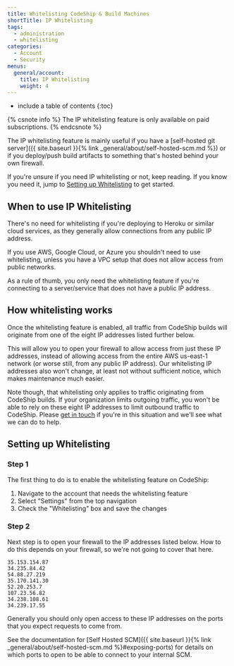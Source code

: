```yaml
---
title: Whitelisting CodeShip & Build Machines
shortTitle: IP Whitelisting
tags:
  - administration
  - whitelisting
categories:
  - Account
  - Security
menus:
  general/account:
    title: IP Whitelisting
    weight: 4
---
```


* include a table of contents
{:toc}

{% csnote info %}
The IP whitelisting feature is only available on paid subscriptions.
{% endcsnote %}

The IP whitelisting feature is mainly useful if you have a [self-hosted git server]({{ site.baseurl }}{% link _general/about/self-hosted-scm.md %}) or if you deploy/push build artifacts to something that's hosted behind your own firewall.

If you're unsure if you need IP whitelisting or not, keep reading. If you know you need it, jump to [Setting up Whitelisting](#setting-up-whitelisting) to get started.

## When to use IP Whitelisting
There's no need for whitelisting if you're deploying to Heroku or similar cloud services, as they generally allow connections from any public IP address.

If you use AWS, Google Cloud, or Azure you shouldn't need to use whitelisting, unless you have a VPC setup that does not allow access from public networks.

As a rule of thumb, you only need the whitelisting feature if you're connecting to a server/service that does not have a public IP address.

## How whitelisting works
Once the whitelisting feature is enabled, all traffic from CodeShip builds will originate from one of the eight IP addresses listed further below.

This will allow you to open your firewall to allow access from just these IP addresses, instead of allowing access from the entire AWS us-east-1 network (or worse still, from any public IP address). Our whitelisting IP addresses also won't change, at least not without sufficient notice, which makes maintenance much easier.

Note though, that whitelisting only applies to traffic originating from CodeShip builds. If your organization limits outgoing traffic, you won't be able to rely on these eight IP addresses to limit outbound traffic to CodeShip. Please [get in touch](https://helpdesk.codeship.com/hc/en-us/requests/new) if you're in this situation and we'll see what we can do to help.

## Setting up Whitelisting

### Step 1

The first thing to do is to enable the whitelisting feature on CodeShip:

1. Navigate to the account that needs the whitelisting feature
2. Select "Settings" from the top navigation
3. Check the "Whitelisting" box and save the changes

### Step 2

Next step is to open your firewall to the IP addresses listed below. How to do this depends on your firewall, so we're not going to cover that here.

```
35.153.154.87
34.235.84.42
54.88.27.219
35.170.141.30
52.20.253.7
107.23.56.82
34.238.108.61
34.239.17.55
```

Generally you should only open access to these IP addresses on the ports that you expect requests to come from.

See the documentation for [Self Hosted SCM]({{ site.baseurl }}{% link _general/about/self-hosted-scm.md %}#exposing-ports)
for details on which ports to open to be able to connect to your internal SCM.
